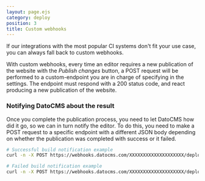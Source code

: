 ```yaml
---
layout: page.ejs
category: deploy
position: 3
title: Custom webhooks
---
```


If our integrations with the most popular CI systems don't fit your use case, you can always fall back to custom webhooks.

With custom webhooks, every time an editor requires a new publication of the website with the *Publish changes* button, a POST request will be performed to a custom-endpoint you are in charge of specifying in the settings. The endpoint must respond with a 200 status code, and react producing a new publication of the website. 

### Notifying DatoCMS about the result

Once you complete the publication process, you need to let DatoCMS how did it go, so we can in turn notify the editor. To do this, you need to make a POST request to a specific endpoint with a different JSON body depending on whether the publication was completed with success or it failed.

```bash
# Successful build notification example
curl -n -X POST https://webhooks.datocms.com/XXXXXXXXXXXXXXXXXXXX/deploy-results -H 'Content-Type: application/json' -d '{ "status": "success" }'

# Failed build notification example
curl -n -X POST https://webhooks.datocms.com/XXXXXXXXXXXXXXXXXXXX/deploy-results -H 'Content-Type: application/json' -d '{ "status": "error" }'
```
